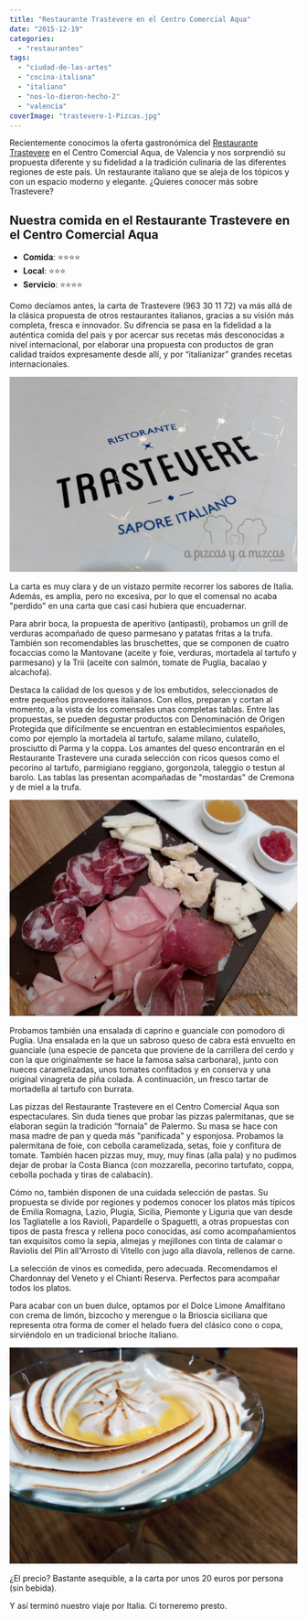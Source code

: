 ```yaml
---
title: "Restaurante Trastevere en el Centro Comercial Aqua"
date: "2015-12-19"
categories:
  - "restaurantes"
tags:
  - "ciudad-de-las-artes"
  - "cocina-italiana"
  - "italiano"
  - "nos-lo-dieron-hecho-2"
  - "valencia"
coverImage: "trastevere-1-Pizcas.jpg"
---
```


Recientemente conocimos la oferta gastronómica del [Restaurante Trastevere](https://es-es.facebook.com/trastevereaqua/) en el Centro Comercial Aqua, de Valencia y nos sorprendió su propuesta diferente y su fidelidad a la tradición culinaria de las diferentes regiones de este país. Un restaurante italiano que se aleja de los tópicos y con un espacio moderno y elegante. ¿Quieres conocer más sobre Trastevere?

## Nuestra comida en el Restaurante Trastevere en el Centro Comercial Aqua

- **Comida**: ⭐⭐⭐⭐
- **Local**: ⭐⭐⭐
- **Servicio**: ⭐⭐⭐⭐

Como decíamos antes, la carta de Trastevere (963 30 11 72) va más allá de la clásica propuesta de otros restaurantes italianos, gracias a su visión más completa, fresca e innovador. Su difrencia se pasa en la fidelidad a la auténtica comida del país y por acercar sus recetas más desconocidas a nivel internacional, por elaborar una propuesta con productos de gran calidad traídos expresamente desde allí, y por “italianizar” grandes recetas internacionales.

![](images/trastevere-1-Pizcas.jpg)

La carta es muy clara y de un vistazo permite recorrer los sabores de Italia. Además, es amplia, pero no excesiva, por lo que el comensal no acaba "perdido" en una carta que casi casi hubiera que encuadernar.

Para abrir boca, la propuesta de aperitivo (antipasti), probamos un grill de verduras acompañado de queso parmesano y patatas fritas a la trufa. También son recomendables las bruschettes, que se componen de cuatro focaccias como la Mantovane (aceite y foie, verduras, mortadela al tartufo y parmesano) y la Trii (aceite con salmón, tomate de Puglia, bacalao y alcachofa).

Destaca la calidad de los quesos y de los embutidos, seleccionados de entre pequeños proveedores italianos. Con ellos, preparan y cortan al momento, a la vista de los comensales unas completas tablas. Entre las propuestas, se pueden degustar productos con Denominación de Origen Protegida que difícilmente se encuentran en establecimientos españoles, como por ejemplo la mortadela al tartufo, salame milano, culatello, prosciutto di Parma y la coppa. Los amantes del queso encontrarán en el Restaurante Trastevere una curada selección con ricos quesos como el pecorino al tartufo, parmigiano reggiano, gorgonzola, taleggio o testun al barolo. Las tablas las presentan acompañadas de "mostardas" de Cremona y de miel a la trufa.

![](images/trastevere-2-Pizcas.jpg)

Probamos también una ensalada di caprino e guanciale con pomodoro di Puglia. Una ensalada en la que un sabroso queso de cabra está envuelto en guanciale (una especie de panceta que proviene de la carrillera del cerdo y con la que originalmente se hace la famosa salsa carbonara), junto con nueces caramelizadas, unos tomates confitados y en conserva y una original vinagreta de piña colada. A continuación, un fresco tartar de mortadella al tartufo con burrata.

Las pizzas del Restaurante Trastevere en el Centro Comercial Aqua son espectaculares. Sin duda tienes que probar las pizzas palermitanas, que se elaboran según la tradición “fornaia” de Palermo. Su masa se hace con masa madre de pan y queda más "panificada" y esponjosa. Probamos la palermitana de foie, con cebolla caramelizada, setas, foie y confitura de tomate. También hacen pizzas muy, muy, muy finas (alla pala) y no pudimos dejar de probar la Costa Bianca (con mozzarella, pecorino tartufato, coppa, cebolla pochada y tiras de calabacín).

Cómo no, también disponen de una cuidada selección de pastas. Su propuesta se divide por regiones y podemos conocer los platos más típicos de Emilia Romagna, Lazio, Plugia, Sicilia, Piemonte y Liguria que van desde los Tagliatelle a los Ravioli, Papardelle o Spaguetti, a otras propuestas con tipos de pasta fresca y rellena poco conocidas, así como acompañamientos tan exquisitos como la sepia, almejas y mejillones con tinta de calamar o Raviolis del Plin all”Arrosto di Vitello con jugo alla diavola, rellenos de carne.

La selección de vinos es comedida, pero adecuada. Recomendamos el Chardonnay del Veneto y el Chianti Reserva. Perfectos para acompañar todos los platos.

Para acabar con un buen dulce, optamos por el Dolce Limone Amalfitano con crema de limón, bizcocho y merengue o la Brioscia siciliana que representa otra forma de comer el helado fuera del clásico cono o copa, sirviéndolo en un tradicional brioche italiano.

![](images/trastevere-10-Pizcas.jpg)

¿El precio? Bastante asequible, a la carta por unos 20 euros por persona (sin bebida).

Y así terminó nuestro viaje por Italia. Ci torneremo presto.
